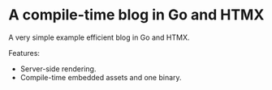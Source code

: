 # A compile-time blog in Go and HTMX

A very simple example efficient blog in Go and HTMX.

Features:

- Server-side rendering.
- Compile-time embedded assets and one binary.
